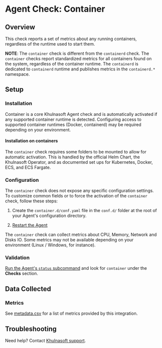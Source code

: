 # Agent Check: Container

## Overview

This check reports a set of metrics about any running containers, regardless of the runtime used to start them.

**NOTE**: The `container` check is different from the `containerd` check. The `container` checks report standardized metrics for all containers found on the system, regardless of the container runtime.
The `containerd` is dedicated to `containerd` runtime and publishes metrics in the `containerd.*` namespace.

## Setup

### Installation

Container is a core Khulnasoft Agent check and is automatically activated if any supported container runtime is detected.
Configuring access to supported container runtimes (Docker, containerd) may be required depending on your environment.

#### Installation on containers

The `container` check requires some folders to be mounted to allow for automatic activation. This is handled by the official Helm Chart, the Khulnasoft Operator, and as documented set ups for Kubernetes, Docker, ECS, and ECS Fargate.

### Configuration

The `container` check does not expose any specific configuration settings. To customize common fields or to force the activation of the `container` check, follow these steps:

1. Create the `container.d/conf.yaml` file in the `conf.d/` folder at the root of your Agent's configuration directory.

2. [Restart the Agent][2]

The `container` check can collect metrics about CPU, Memory, Network and Disks IO.
Some metrics may not be available depending on your environment (Linux / Windows, for instance).

### Validation

[Run the Agent's `status` subcommand][2] and look for `container` under the **Checks** section.

## Data Collected

### Metrics

See [metadata.csv][3] for a list of metrics provided by this integration.

## Troubleshooting

Need help? Contact [Khulnasoft support][1].

[1]: https://docs.khulnasoft.com/help/
[2]: https://docs.khulnasoft.com/agent/guide/agent-commands/#start-stop-and-restart-the-agent
[3]: https://github.com/KhulnaSoft/integrations-core/blob/master/container/metadata.csv
